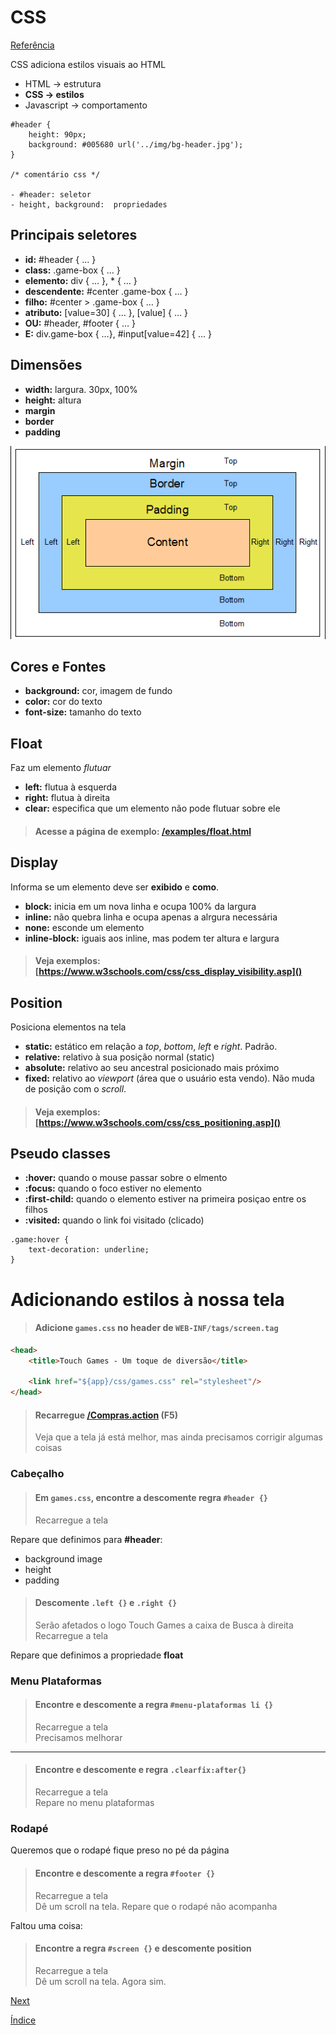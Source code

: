# CSS

[Referência](http://www.w3schools.com/cssref/css_selectors.asp)

CSS adiciona estilos visuais ao HTML
- HTML → estrutura
- **CSS → estilos**
- Javascript → comportamento

```
#header {
	height: 90px;
	background: #005680 url('../img/bg-header.jpg');
}

/* comentário css */

- #header: seletor
- height, background:  propriedades
```

## Principais seletores

- **id:** #header { … }
- **class:** .game-box { … }
- **elemento:** div { … }, * { … }
- **descendente:** #center .game-box { … }
- **filho:** #center > .game-box { … }
- **atributo:** [value=30] { … }, [value]  { … }
- **OU:** #header, #footer { … }
- **E:** div.game-box { …}, #input[value=42] { … }

## Dimensões

- **width:** largura. 30px, 100%
- **height:** altura
- **margin**
- **border**
- **padding**

![](img/css2.png)

## Cores e Fontes

- **background:** cor, imagem de fundo
- **color:** cor do texto
- **font-size:** tamanho do texto

## Float

Faz um elemento _flutuar_
- **left:** flutua à esquerda
- **right:** flutua à direita
- **clear:** especifica que um elemento não pode flutuar sobre ele

> #### Acesse a página de exemplo: [/examples/float.html]()

## Display

Informa se um elemento deve ser **exibido** e **como**.

- **block:** inicia em um nova linha e ocupa 100% da largura
- **inline:** não quebra linha e ocupa apenas a alrgura necessária
- **none:** esconde um elemento
- **inline-block:** iguais aos inline, mas podem ter altura e largura

> #### Veja exemplos: [https://www.w3schools.com/css/css_display_visibility.asp]()

## Position

Posiciona elementos na tela

- **static:** estático em relação a _top_, _bottom_, _left_ e _right_. Padrão.
- **relative:** relativo à sua posição normal (static)
- **absolute:** relativo ao seu ancestral posicionado mais próximo
- **fixed:** relativo ao _viewport_ (área que o usuário esta vendo). Não muda de posição com o _scroll_.

> #### Veja exemplos: [https://www.w3schools.com/css/css_positioning.asp]()

## Pseudo classes

- **:hover:** quando o mouse passar sobre o elmento
- **:focus:** quando o foco estiver no elemento
- **:first-child:** quando o elemento estiver na primeira posiçao entre os filhos
- **:visited:** quando o link foi visitado (clicado)

```
.game:hover {
	text-decoration: underline;
}
```

# Adicionando estilos à nossa tela

> #### Adicione `games.css` no header de `WEB-INF/tags/screen.tag`

```html
<head>
    <title>Touch Games - Um toque de diversão</title>

    <link href="${app}/css/games.css" rel="stylesheet"/>
</head>
```

> #### Recarregue [/Compras.action]() (F5)
> Veja que a tela já está melhor, mas ainda precisamos corrigir algumas coisas

### Cabeçalho

> #### Em `games.css`, encontre a descomente regra `#header {}`
> Recarregue a tela

Repare que definimos para **#header**:
- background image
- height
- padding

> #### Descomente `.left {}` e `.right {}`
> Serão afetados o logo Touch Games a caixa de Busca à direita  
> Recarregue a tela

Repare que definimos a propriedade **float**

### Menu Plataformas

> #### Encontre e descomente a regra `#menu-plataformas li {}`
> Recarregue a tela  
> Precisamos melhorar

---

> #### Encontre e descomente e regra `.clearfix:after{}`
> Recarregue a tela  
> Repare no menu plataformas      

### Rodapé

Queremos que o rodapé fique preso no pé da página

> #### Encontre e descomente a regra `#footer {}`
> Recarregue a tela  
> Dê um scroll na tela. Repare que o rodapé não acompanha  

Faltou uma coisa:

> #### Encontre a regra `#screen {}` e descomente **position**
> Recarregue a tela  
> Dê um scroll na tela. Agora sim.  


[Next](JS.md)

[Índice](index.md)
